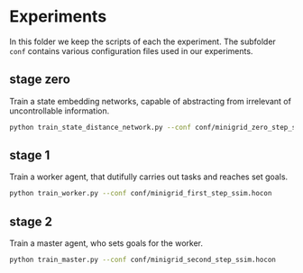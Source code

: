 # Experiments

In this folder we keep the scripts of each the experiment. The subfolder `conf` contains
various configuration files used in our experiments.

## stage zero
Train a state embedding networks, capable of abstracting from irrelevant of uncontrollable
information.

```bash
python train_state_distance_network.py --conf conf/minigrid_zero_step_ssim.hocon
```

## stage 1
Train a worker agent, that dutifully carries out tasks and reaches set goals.

```bash
python train_worker.py --conf conf/minigrid_first_step_ssim.hocon
```

## stage 2
Train a master agent, who sets goals for the worker.

```bash
python train_master.py --conf conf/minigrid_second_step_ssim.hocon
```
